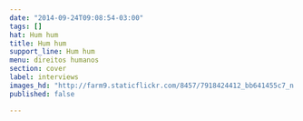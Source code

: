 ```yaml
---
date: "2014-09-24T09:08:54-03:00"
tags: []
hat: Hum hum
title: Hum hum
support_line: Hum hum
menu: direitos humanos
section: cover
label: interviews
images_hd: "http://farm9.staticflickr.com/8457/7918424412_bb641455c7_n.jpg"
published: false

---
```

<p><img alt="" src="http://farm9.staticflickr.com/8461/7918425364_fe6753aa75_n.jpg" /></p>
